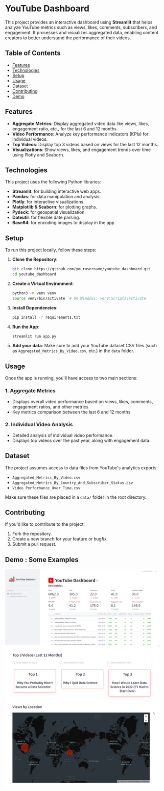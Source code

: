
# YouTube Dashboard

This project provides an interactive dashboard using **Streamlit** that helps analyze YouTube metrics such as views, likes, comments, subscribers, and engagement. It processes and visualizes aggregated data, enabling content creators to better understand the performance of their videos.

## Table of Contents
- [Features](#features)
- [Technologies](#technologies)
- [Setup](#setup)
- [Usage](#usage)
- [Dataset](#dataset)
- [Contributing](#contributing)
- [Demo](#Demo)

## Features
- **Aggregate Metrics**: Display aggregated video data like views, likes, engagement ratio, etc., for the last 6 and 12 months.
- **Video Performance**: Analyze key performance indicators (KPIs) for individual videos.
- **Top Videos**: Display top 3 videos based on views for the last 12 months.
- **Visualizations**: Show views, likes, and engagement trends over time using Plotly and Seaborn.

## Technologies
This project uses the following Python libraries:
- **Streamlit**: for building interactive web apps.
- **Pandas**: for data manipulation and analysis.
- **Plotly**: for interactive visualizations.
- **Matplotlib & Seaborn**: for plotting graphs.
- **Pydeck**: for geospatial visualization.
- **Dateutil**: for flexible date parsing.
- **Base64**: for encoding images to display in the app.

## Setup
To run this project locally, follow these steps:

1. **Clone the Repository**:
   ```bash
   git clone https://github.com/yourusername/youtube_dashboard.git
   cd youtube_dashboard
   ```

2. **Create a Virtual Environment**:
   ```bash
   python3 -m venv venv
   source venv/bin/activate  # On Windows: venv\Scripts\activate
   ```

3. **Install Dependencies**:
   ```bash
   pip install -r requirements.txt
   ```

4. **Run the App**:
   ```bash
   streamlit run app.py
   ```

5. **Add your data**: Make sure to add your YouTube dataset CSV files (such as `Aggregated_Metrics_By_Video.csv`, etc.) in the `data` folder.

## Usage
Once the app is running, you'll have access to two main sections:

### 1. **Aggregate Metrics**
   - Displays overall video performance based on views, likes, comments, engagement ratios, and other metrics.
   - Key metrics comparison between the last 6 and 12 months.

### 2. **Individual Video Analysis**
   - Detailed analysis of individual video performance.
   - Displays top videos over the past year, along with engagement data.

## Dataset
The project assumes access to data files from YouTube's analytics exports:
- `Aggregated_Metrics_By_Video.csv`
- `Aggregated_Metrics_By_Country_And_Subscriber_Status.csv`
- `Video_Performance_Over_Time.csv`

Make sure these files are placed in a `data/` folder in the root directory.

## Contributing
If you'd like to contribute to the project:
1. Fork the repository.
2. Create a new branch for your feature or bugfix.
3. Submit a pull request.

## Demo : Some Examples

![Demo Picture](https://github.com/sahartriki/youtube_dashboard/blob/master/img/1.png)
![Demo Picture](https://github.com/sahartriki/youtube_dashboard/blob/master/img/2.png)
![Demo Picture](https://github.com/sahartriki/youtube_dashboard/blob/master/img/3.png)

